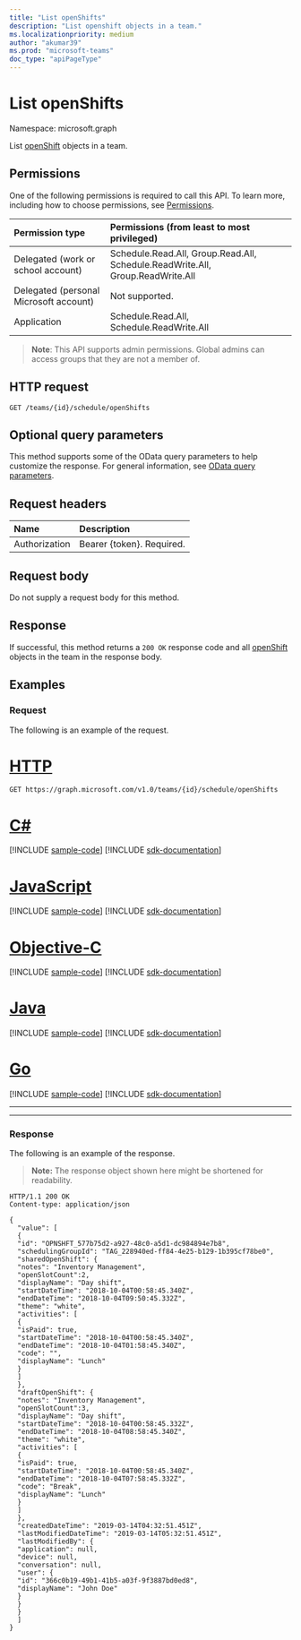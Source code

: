 ```yaml
---
title: "List openShifts"
description: "List openshift objects in a team."
ms.localizationpriority: medium
author: "akumar39"
ms.prod: "microsoft-teams"
doc_type: "apiPageType"
---
```


# List openShifts

Namespace: microsoft.graph

List [openShift](../resources/openshift.md) objects in a team.

## Permissions

One of the following permissions is required to call this API. To learn more, including how to choose permissions, see [Permissions](/graph/permissions-reference).

| Permission type                        | Permissions (from least to most privileged) |
|:---------------------------------------|:--------------------------------------------|
| Delegated (work or school account)     | Schedule.Read.All, Group.Read.All, Schedule.ReadWrite.All, Group.ReadWrite.All |
| Delegated (personal Microsoft account) | Not supported. |
| Application                            | Schedule.Read.All, Schedule.ReadWrite.All |

> **Note**: This API supports admin permissions. Global admins can access groups that they are not a member of.

## HTTP request

<!-- { "blockType": "ignored" } -->

```http
GET /teams/{id}/schedule/openShifts
```

## Optional query parameters

This method supports some of the OData query parameters to help customize the response. For general information, see [OData query parameters](/graph/query-parameters).
  
## Request headers

| Name      |Description|
|:----------|:----------|
| Authorization | Bearer {token}. Required. |

## Request body

Do not supply a request body for this method.

## Response

If successful, this method returns a `200 OK` response code and all [openShift](../resources/openshift.md) objects in the team in the response body.

## Examples

### Request

The following is an example of the request.


# [HTTP](#tab/http)
<!-- {
  "blockType": "request",
  "name": "get_openshift_2"
}-->

```msgraph-interactive
GET https://graph.microsoft.com/v1.0/teams/{id}/schedule/openShifts
```
# [C#](#tab/csharp)
[!INCLUDE [sample-code](../includes/snippets/csharp/get-openshift-2-csharp-snippets.md)]
[!INCLUDE [sdk-documentation](../includes/snippets/snippets-sdk-documentation-link.md)]

# [JavaScript](#tab/javascript)
[!INCLUDE [sample-code](../includes/snippets/javascript/get-openshift-2-javascript-snippets.md)]
[!INCLUDE [sdk-documentation](../includes/snippets/snippets-sdk-documentation-link.md)]

# [Objective-C](#tab/objc)
[!INCLUDE [sample-code](../includes/snippets/objc/get-openshift-2-objc-snippets.md)]
[!INCLUDE [sdk-documentation](../includes/snippets/snippets-sdk-documentation-link.md)]

# [Java](#tab/java)
[!INCLUDE [sample-code](../includes/snippets/java/get-openshift-2-java-snippets.md)]
[!INCLUDE [sdk-documentation](../includes/snippets/snippets-sdk-documentation-link.md)]

# [Go](#tab/go)
[!INCLUDE [sample-code](../includes/snippets/go/get-openshift-2-go-snippets.md)]
[!INCLUDE [sdk-documentation](../includes/snippets/snippets-sdk-documentation-link.md)]

---

---


### Response

The following is an example of the response.

> **Note:** The response object shown here might be shortened for readability.

<!-- {
  "blockType": "response",
  "truncated": true,
  "@odata.type": "microsoft.graph.openShift"
} -->

```http
HTTP/1.1 200 OK
Content-type: application/json

{
  "value": [
  {
  "id": "OPNSHFT_577b75d2-a927-48c0-a5d1-dc984894e7b8",
  "schedulingGroupId": "TAG_228940ed-ff84-4e25-b129-1b395cf78be0",
  "sharedOpenShift": {
  "notes": "Inventory Management",
  "openSlotCount":2,
  "displayName": "Day shift",
  "startDateTime": "2018-10-04T00:58:45.340Z",
  "endDateTime": "2018-10-04T09:50:45.332Z",
  "theme": "white",
  "activities": [
  {
  "isPaid": true,
  "startDateTime": "2018-10-04T00:58:45.340Z",
  "endDateTime": "2018-10-04T01:58:45.340Z",
  "code": "",
  "displayName": "Lunch"
  }
  ]
  },
  "draftOpenShift": {
  "notes": "Inventory Management",
  "openSlotCount":3,
  "displayName": "Day shift",
  "startDateTime": "2018-10-04T00:58:45.332Z",
  "endDateTime": "2018-10-04T08:58:45.340Z",
  "theme": "white",
  "activities": [
  {
  "isPaid": true,
  "startDateTime": "2018-10-04T00:58:45.340Z",
  "endDateTime": "2018-10-04T07:58:45.332Z",
  "code": "Break",
  "displayName": "Lunch"
  }
  ]
  },
  "createdDateTime": "2019-03-14T04:32:51.451Z",
  "lastModifiedDateTime": "2019-03-14T05:32:51.451Z",
  "lastModifiedBy": {
  "application": null,
  "device": null,
  "conversation": null,
  "user": {
  "id": "366c0b19-49b1-41b5-a03f-9f3887bd0ed8",
  "displayName": "John Doe"
  }
  }
  }
  ]
}
```

<!-- uuid: 16cd6b66-4b1a-43a1-adaf-3a886856ed98
2019-02-04 14:57:30 UTC -->
<!-- {
  "type": "#page.annotation",
  "description": "List openShift",
  "keywords": "",
  "section": "documentation",
  "tocPath": ""
}-->

